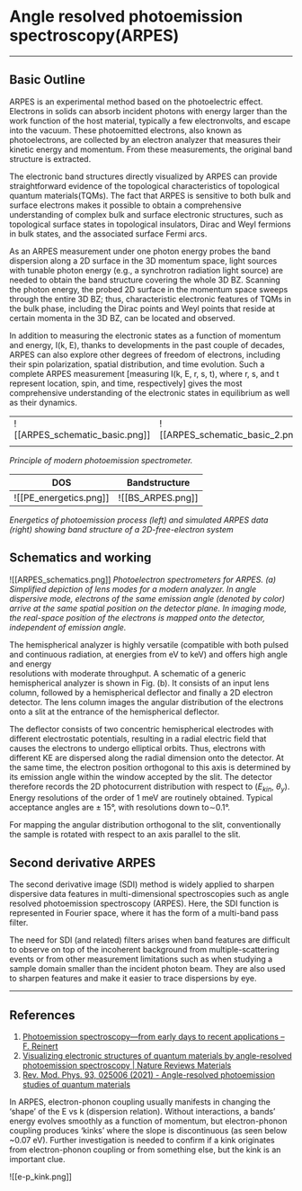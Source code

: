 # Angle resolved photoemission spectroscopy(ARPES)
---
## Basic Outline 
ARPES is an experimental method based on the photoelectric effect. Electrons in solids can absorb incident photons with energy larger than the work function of the host material, typically a few electronvolts, and escape into the vacuum. These photoemitted electrons, also known as photoelectrons, are collected by an electron analyzer that measures their kinetic energy and momentum. From these measurements, the original band structure is extracted.

The electronic band structures directly visualized by ARPES can provide straightforward evidence of the topological characteristics of topological quantum materials(TQMs). The fact that ARPES is sensitive to both bulk and surface electrons makes it possible to obtain a comprehensive understanding of complex bulk and surface electronic structures, such as topological surface states in topological insulators, Dirac and Weyl fermions in bulk states, and the associated surface Fermi arcs.

As an ARPES measurement under one photon energy probes the band dispersion along a 2D surface in the 3D momentum space, light sources with tunable photon energy (e.g., a synchrotron radiation light source) are needed to obtain the band structure covering the whole 3D BZ. Scanning the photon energy, the probed 2D surface in the momentum space sweeps through the entire 3D BZ; thus, characteristic electronic features of TQMs in the bulk phase, including the Dirac points and Weyl points that reside at certain momenta in the 3D BZ, can be located and observed.

In addition to measuring the electronic states as a function of momentum and energy, I(k, E), thanks to developments in the past couple of decades, ARPES can also explore other degrees of freedom of electrons, including their spin polarization, spatial distribution, and time evolution. Such a complete ARPES measurement \[measuring I(k, E, r, s, t), where r, s, and t represent location, spin, and time, respectively\] gives the most comprehensive understanding of the electronic states in equilibrium as well as their dynamics.

|                                |                           |
| ------------------------------ | -------------------------------- |
| ![[ARPES_schematic_basic.png]] | ![[ARPES_schematic_basic_2.png]] |
|                                |                                  |
*Principle of modern photoemission spectrometer.*

| DOS                    | Bandstructure |
| ---------------------- | ------------- |
| ![[PE_energetics.png]] | ![[BS_ARPES.png]]              |
*Energetics of photoemission process (left) and simulated ARPES data (right) showing band structure of a 2D-free-electron system*

## Schematics and working 
![[ARPES_schematics.png]]
*Photoelectron spectrometers for ARPES. (a) Simplified depiction of lens modes for a modern analyzer. In angle dispersive mode, electrons of the same emission angle (denoted by color) arrive at the same spatial position on the detector plane. In imaging mode, the real-space position of the electrons is mapped onto the detector, independent of emission angle.*

The hemispherical analyzer is highly versatile (compatible with both pulsed and continuous radiation, at energies from eV to keV) and offers high angle and energy  
resolutions with moderate throughput. A schematic of a generic hemispherical analyzer is shown in Fig. (b). It consists of an input lens column, followed by a hemispherical deflector and finally a 2D electron detector. The lens column images the angular distribution of the electrons onto a slit at the entrance of the hemispherical deflector.

The deflector consists of two concentric hemispherical electrodes with different electrostatic potentials, resulting in a radial electric field that causes the electrons to undergo elliptical orbits. Thus, electrons with different KE are dispersed along the radial dimension onto the detector. At the same time, the electron position orthogonal to this axis is determined by its emission angle within the window accepted by the slit. The detector therefore records the 2D photocurrent distribution with respect to ($E_{kin}$, $\theta_y$).  Energy resolutions of the order of 1 meV are routinely obtained. Typical acceptance angles are $\pm$ 15°, with resolutions down to∼0.1°. 

For mapping the angular distribution orthogonal to the slit, conventionally the sample is rotated with respect to an axis parallel to the slit.

## Second derivative ARPES
The second derivative image (SDI) method is widely applied to sharpen dispersive data features in multi-dimensional spectroscopies such as angle resolved photoemission spectroscopy (ARPES). Here, the SDI function is represented in Fourier space, where it has the form of a multi-band pass filter. 

The need for SDI (and related) filters arises when band features are difficult to observe on top of the incoherent background from multiple-scattering events or from other measurement limitations such as when studying a sample domain smaller than the incident photon beam. They are also used to sharpen features and make it easier to trace dispersions by eye.

---
## References 
1. [Photoemission spectroscopy—from early days to recent applications – F. Reinert](https://iopscience.iop.org/article/10.1088/1367-2630/7/1/097/meta)
2. [Visualizing electronic structures of quantum materials by angle-resolved photoemission spectroscopy | Nature Reviews Materials](https://www.nature.com/articles/s41578-018-0047-2)
3. [Rev. Mod. Phys. 93, 025006 (2021) - Angle-resolved photoemission studies of quantum materials](https://journals.aps.org/rmp/abstract/10.1103/RevModPhys.93.025006)





































In ARPES, electron-phonon coupling usually manifests in changing the ‘shape’ of the E vs k (dispersion relation). Without interactions, a bands’ energy evolves smoothly as a function of momentum, but electron-phonon coupling produces ‘kinks’ where the slope is discontinuous (as seen below ~0.07 eV). Further investigation is needed to confirm if a kink originates from electron-phonon coupling or from something else, but the kink is an important clue.

![[e-p_kink.png]]
